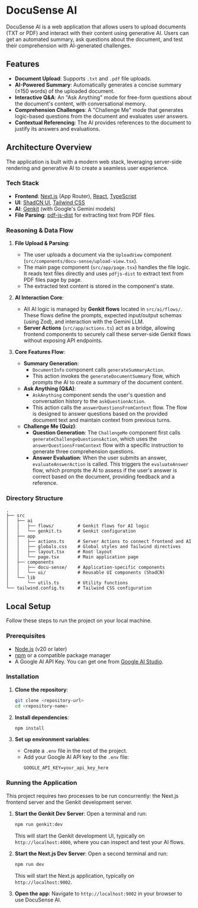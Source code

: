 # DocuSense AI

DocuSense AI is a web application that allows users to upload documents (TXT or PDF) and interact with their content using generative AI. Users can get an automated summary, ask questions about the document, and test their comprehension with AI-generated challenges.

## Features

-   **Document Upload**: Supports `.txt` and `.pdf` file uploads.
-   **AI-Powered Summary**: Automatically generates a concise summary (≤150 words) of the uploaded document.
-   **Interactive Q&A**: An "Ask Anything" mode for free-form questions about the document's content, with conversational memory.
-   **Comprehension Challenges**: A "Challenge Me" mode that generates logic-based questions from the document and evaluates user answers.
-   **Contextual Referencing**: The AI provides references to the document to justify its answers and evaluations.

## Architecture Overview

The application is built with a modern web stack, leveraging server-side rendering and generative AI to create a seamless user experience.

### Tech Stack

-   **Frontend**: [Next.js](https://nextjs.org/) (App Router), [React](https://react.dev/), [TypeScript](https://www.typescriptlang.org/)
-   **UI**: [ShadCN UI](https://ui.shadcn.com/), [Tailwind CSS](https://tailwindcss.com/)
-   **AI**: [Genkit](https://firebase.google.com/docs/genkit) (with Google's Gemini models)
-   **File Parsing**: [pdf-js-dist](https://www.npmjs.com/package/pdfjs-dist) for extracting text from PDF files.

### Reasoning & Data Flow

1.  **File Upload & Parsing**:
    -   The user uploads a document via the `UploadView` component (`src/components/docu-sense/upload-view.tsx`).
    -   The main page component (`src/app/page.tsx`) handles the file logic. It reads text files directly and uses `pdfjs-dist` to extract text from PDF files page by page.
    -   The extracted text content is stored in the component's state.

2.  **AI Interaction Core**:
    -   All AI logic is managed by **Genkit flows** located in `src/ai/flows/`. These flows define the prompts, expected input/output schemas (using Zod), and interaction with the Gemini LLM.
    -   **Server Actions** (`src/app/actions.ts`) act as a bridge, allowing frontend components to securely call these server-side Genkit flows without exposing API endpoints.

3.  **Core Features Flow**:
    -   **Summary Generation**:
        -   `DocumentInfo` component calls `generateSummaryAction`.
        -   This action invokes the `generateDocumentSummary` flow, which prompts the AI to create a summary of the document content.
    -   **Ask Anything (Q&A)**:
        -   `AskAnything` component sends the user's question and conversation history to the `askQuestionAction`.
        -   This action calls the `answerQuestionsFromContext` flow. The flow is designed to answer questions based on the provided document text and maintain context from previous turns.
    -   **Challenge Me (Quiz)**:
        -   **Question Generation**: The `ChallengeMe` component first calls `generateChallengeQuestionsAction`, which uses the `answerQuestionsFromContext` flow with a specific instruction to generate three comprehension questions.
        -   **Answer Evaluation**: When the user submits an answer, `evaluateAnswerAction` is called. This triggers the `evaluateAnswer` flow, which prompts the AI to assess if the user's answer is correct based on the document, providing feedback and a reference.

### Directory Structure

```
.
├── src
│   ├── ai
│   │   ├── flows/         # Genkit flows for AI logic
│   │   └── genkit.ts      # Genkit configuration
│   ├── app
│   │   ├── actions.ts     # Server Actions to connect frontend and AI
│   │   ├── globals.css    # Global styles and Tailwind directives
│   │   ├── layout.tsx     # Root layout
│   │   └── page.tsx       # Main application page
│   ├── components
│   │   ├── docu-sense/    # Application-specific components
│   │   └── ui/            # Reusable UI components (ShadCN)
│   └── lib
│       └── utils.ts       # Utility functions
└── tailwind.config.ts     # Tailwind CSS configuration
```

## Local Setup

Follow these steps to run the project on your local machine.

### Prerequisites

-   [Node.js](https://nodejs.org/en) (v20 or later)
-   [npm](https://www.npmjs.com/) or a compatible package manager
-   A Google AI API Key. You can get one from [Google AI Studio](https://aistudio.google.com/app/apikey).

### Installation

1.  **Clone the repository**:
    ```bash
    git clone <repository-url>
    cd <repository-name>
    ```

2.  **Install dependencies**:
    ```bash
    npm install
    ```

3.  **Set up environment variables**:
    -   Create a `.env` file in the root of the project.
    -   Add your Google AI API key to the `.env` file:
        ```
        GOOGLE_API_KEY=your_api_key_here
        ```

### Running the Application

This project requires two processes to be run concurrently: the Next.js frontend server and the Genkit development server.

1.  **Start the Genkit Dev Server**:
    Open a terminal and run:
    ```bash
    npm run genkit:dev
    ```
    This will start the Genkit development UI, typically on `http://localhost:4000`, where you can inspect and test your AI flows.

2.  **Start the Next.js Dev Server**:
    Open a second terminal and run:
    ```bash
    npm run dev
    ```
    This will start the Next.js application, typically on `http://localhost:9002`.

3.  **Open the app**:
    Navigate to `http://localhost:9002` in your browser to use DocuSense AI.
